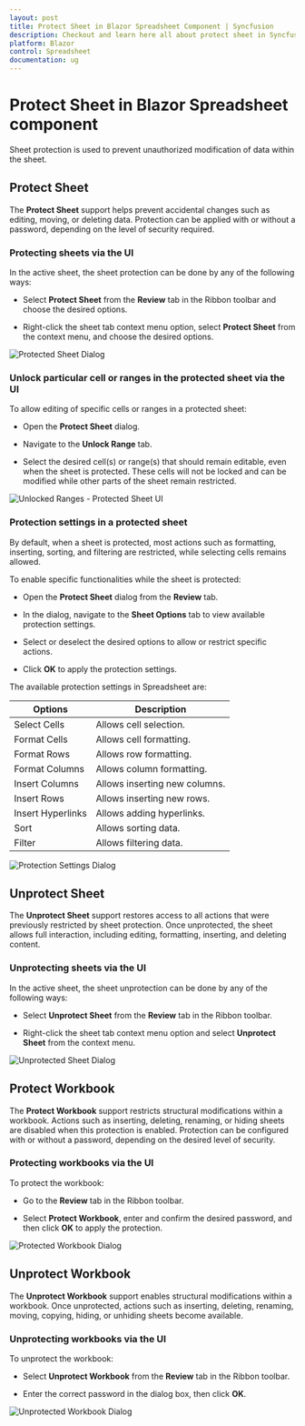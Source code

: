 ```yaml
---
layout: post
title: Protect Sheet in Blazor Spreadsheet Component | Syncfusion
description: Checkout and learn here all about protect sheet in Syncfusion Blazor Spreadsheet component and more.
platform: Blazor
control: Spreadsheet
documentation: ug
---
```


# Protect Sheet in Blazor Spreadsheet component

Sheet protection is used to prevent unauthorized modification of data within the sheet.

## Protect Sheet

The **Protect Sheet** support helps prevent accidental changes such as editing, moving, or deleting data. Protection can be applied with or without a password, depending on the level of security required.

### Protecting sheets via the UI

In the active sheet, the sheet protection can be done by any of the following ways:

* Select **Protect Sheet** from the **Review** tab in the Ribbon toolbar and choose the desired options.

* Right-click the sheet tab context menu option, select **Protect Sheet** from the context menu, and choose the desired options.

![Protected Sheet Dialog](./images/protect-sheet.gif)

### Unlock particular cell or ranges in the protected sheet via the UI

To allow editing of specific cells or ranges in a protected sheet:

* Open the **Protect Sheet** dialog.

* Navigate to the **Unlock Range** tab.

* Select the desired cell(s) or range(s) that should remain editable, even when the sheet is protected. These cells will not be locked and can be modified while other parts of the sheet remain restricted.

![Unlocked Ranges - Protected Sheet UI](./images/unlocked-range.gif)

### Protection settings in a protected sheet

By default, when a sheet is protected, most actions such as formatting, inserting, sorting, and filtering are restricted, while selecting cells remains allowed.

To enable specific functionalities while the sheet is protected:

* Open the **Protect Sheet** dialog from the **Review** tab.

* In the dialog, navigate to the **Sheet Options** tab to view available protection settings.

* Select or deselect the desired options to allow or restrict specific actions.

* Click **OK** to apply the protection settings.

The available protection settings in Spreadsheet are:

| Options | Description |
|------------------------|---------|
| Select Cells | Allows cell selection. |
| Format Cells | Allows cell formatting. |
| Format Rows | Allows row formatting. |
| Format Columns | Allows column formatting. |
| Insert Columns | Allows inserting new columns. |
| Insert Rows | Allows inserting new rows. |
| Insert Hyperlinks | Allows adding hyperlinks. |
| Sort | Allows sorting data. |
| Filter | Allows filtering data. |

![Protection Settings Dialog](./images/sheet-options.png)

## Unprotect Sheet

The **Unprotect Sheet** support restores access to all actions that were previously restricted by sheet protection. Once unprotected, the sheet allows full interaction, including editing, formatting, inserting, and deleting content.

### Unprotecting sheets via the UI

In the active sheet, the sheet unprotection can be done by any of the following ways:

* Select **Unprotect Sheet** from the **Review** tab in the Ribbon toolbar.

* Right-click the sheet tab context menu option and select **Unprotect Sheet** from the context menu.

![Unprotected Sheet Dialog](./images/unprotect-sheet.png)

## Protect Workbook

The **Protect Workbook** support restricts structural modifications within a workbook. Actions such as inserting, deleting, renaming, or hiding sheets are disabled when this protection is enabled. Protection can be configured with or without a password, depending on the desired level of security.

### Protecting workbooks via the UI

To protect the workbook:

* Go to the **Review** tab in the Ribbon toolbar.

* Select **Protect Workbook**, enter and confirm the desired password, and then click **OK** to apply the protection.

![Protected Workbook Dialog](./images/protect-workbook.gif)

## Unprotect Workbook

The **Unprotect Workbook** support enables structural modifications within a workbook. Once unprotected, actions such as inserting, deleting, renaming, moving, copying, hiding, or unhiding sheets become available.

### Unprotecting workbooks via the UI

To unprotect the workbook:

* Select **Unprotect Workbook** from the **Review** tab in the Ribbon toolbar.

* Enter the correct password in the dialog box, then click **OK**.

![Unprotected Workbook Dialog](./images/unprotect-workbook.png)